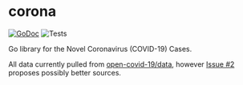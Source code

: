 # corona

[![GoDoc](https://godoc.org/github.com/Oshuma/corona?status.svg)](https://godoc.org/github.com/Oshuma/corona)
![Tests](https://github.com/Oshuma/corona/workflows/Tests/badge.svg)

Go library for the Novel Coronavirus (COVID-19) Cases.

All data currently pulled from [open-covid-19/data](https://github.com/open-covid-19/data), however
[Issue #2](https://github.com/Oshuma/corona/issues/2) proposes possibly better sources.
